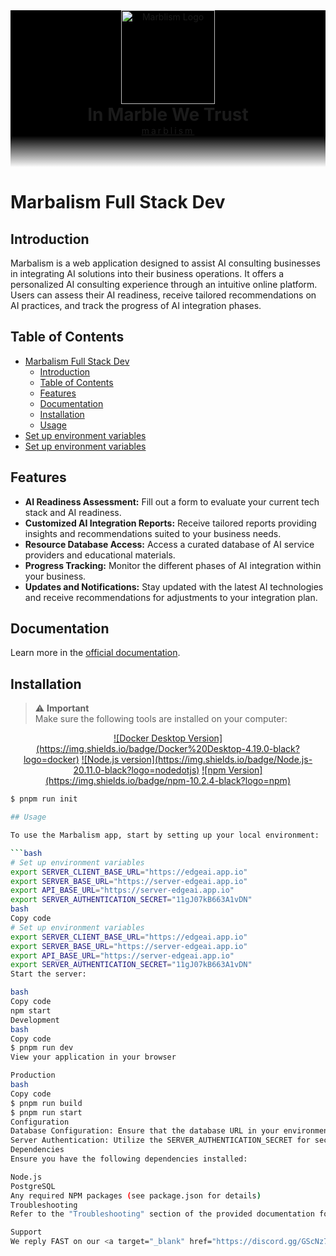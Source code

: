 <div style="background: black;">
<p align="center" style="margin: 0;">
  <a href="https://dev.marblism.com" target="blank">
    <img src="https://marblism-dashboard-api--production-public.s3.us-west-1.amazonaws.com/marblism-logo.png" height="150" alt="Marblism Logo" />
  </a>
</p>
<h1 align="center" style="margin: 0;">In Marble We Trust</h1>

<a  style="margin: 0;" target="_blank" href="https://marblism.com">
<p align="center" style="margin: 0; letter-spacing: 3px;
text-decoration: none;">
marblism
</p>
</a>
</div>
<div style="height: 50px; background: linear-gradient(#000000, transparent);"></div>

# Marbalism Full Stack Dev

## Introduction

Marbalism is a web application designed to assist AI consulting businesses in integrating AI solutions into their business operations. It offers a personalized AI consulting experience through an intuitive online platform. Users can assess their AI readiness, receive tailored recommendations on AI practices, and track the progress of AI integration phases.

## Table of Contents

- [Marbalism Full Stack Dev](#marbalism-full-stack-dev)
  - [Introduction](#introduction)
  - [Table of Contents](#table-of-contents)
  - [Features](#features)
  - [Documentation](#documentation)
  - [Installation](#installation)
  - [Usage](#usage)
- [Set up environment variables](#set-up-environment-variables)
- [Set up environment variables](#set-up-environment-variables-1)

## Features

- **AI Readiness Assessment:** Fill out a form to evaluate your current tech stack and AI readiness.
- **Customized AI Integration Reports:** Receive tailored reports providing insights and recommendations suited to your business needs.
- **Resource Database Access:** Access a curated database of AI service providers and educational materials.
- **Progress Tracking:** Monitor the different phases of AI integration within your business.
- **Updates and Notifications:** Stay updated with the latest AI technologies and receive recommendations for adjustments to your integration plan.

## Documentation

Learn more in the [official documentation](https://dev.marblism.com).

## Installation

<div style="color: red;">

> ⚠️ **Important**<br/>Make sure the following tools are installed on your computer:

<p align="center">
<a target="_blank" href="https://www.docker.com/get-started/">![Docker Desktop Version](https://img.shields.io/badge/Docker%20Desktop-4.19.0-black?logo=docker)</a>
<a target="_blank" href="https://nodejs.org/en">![Node.js version](https://img.shields.io/badge/Node.js-20.11.0-black?logo=nodedotjs)</a>
<a target="_blank" href="https://www.npmjs.com/">![npm Version](https://img.shields.io/badge/npm-10.2.4-black?logo=npm)</a>
</p>
</div>

````bash
$ pnpm run init

## Usage

To use the Marbalism app, start by setting up your local environment:

```bash
# Set up environment variables
export SERVER_CLIENT_BASE_URL="https://edgeai.app.io"
export SERVER_BASE_URL="https://server-edgeai.app.io"
export API_BASE_URL="https://server-edgeai.app.io"
export SERVER_AUTHENTICATION_SECRET="11gJ07kB663A1vDN"
bash
Copy code
# Set up environment variables
export SERVER_CLIENT_BASE_URL="https://edgeai.app.io"
export SERVER_BASE_URL="https://server-edgeai.app.io"
export API_BASE_URL="https://server-edgeai.app.io"
export SERVER_AUTHENTICATION_SECRET="11gJ07kB663A1vDN"
Start the server:

bash
Copy code
npm start
Development
bash
Copy code
$ pnpm run dev
View your application in your browser

Production
bash
Copy code
$ pnpm run build
$ pnpm run start
Configuration
Database Configuration: Ensure that the database URL in your environment settings matches the one provided by pgAdmin.
Server Authentication: Utilize the SERVER_AUTHENTICATION_SECRET for secure connections to the backend.
Dependencies
Ensure you have the following dependencies installed:

Node.js
PostgreSQL
Any required NPM packages (see package.json for details)
Troubleshooting
Refer to the "Troubleshooting" section of the provided documentation for common issues like database connection errors, SSL configuration, and network accessibility.

Support
We reply FAST on our <a target="_blank" href="https://discord.gg/GScNz7kAEu">Discord server</a>.
````
